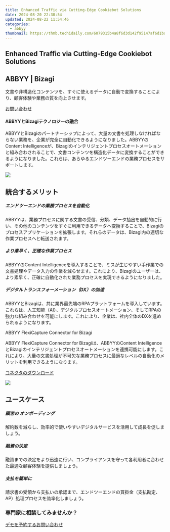 ```yaml
---
title: Enhanced Traffic via Cutting-Edge Cookiebot Solutions
date: 2024-08-20 22:30:54
updated: 2024-08-22 11:54:46
categories:
  - abbyy
thumbnail: https://thmb.techidaily.com/6079315b4a8f6d3d142f95147af6d1bac63be2253674b8368d017bb33131f4f4.jpg
---
```


## Enhanced Traffic via Cutting-Edge Cookiebot Solutions

## 

## ABBYY | Bizagi

文書や非構造化コンテンツを、すぐに使えるデータに自動で変換することにより、顧客体験や業務の質を向上させます。

[お問い合わせ](https://tools.techidaily.com/abbyy/products/)

#### ABBYYとBizagiテクノロジーの融合 

ABBYYとBizagiのパートナーシップによって、大量の文書を処理しなければならない業務を、企業が完全に自動化できるようになりました。ABBYYのContent Intelligenceが、Bizagiのインテリジェントプロセスオートメーションと組み合わされることで、文書コンテンツを構造化データに変換することができるようになりました。これらは、あらゆるエンドツーエンドの業務プロセスをサポートします。

![](https://content.abbyy.com/-/media/project/abbyy/abbyy/solutions/digital-onboarding/overview-image.jpg?h=716&iar=0&w=1272)

## 統合するメリット

##### エンドツーエンドの業務プロセスを自動化 

ABBYYは、業務プロセスに関する文書の受信、分類、データ抽出を自動的に行い、その他のコンテンツをすぐに利用できるデータへ変換することで、Bizagiのプロセスアプリケーションを拡張します。それらのデータは、Bizagi内の適切な作業プロセスへと転送されます。

##### より素早く、正確な作業プロセス

ABBYYのContent Intelligenceを導入することで、ミスが生じやすい手作業での文書処理やデータ入力の作業を減らせます。これにより、Bizagiのユーザーは、より素早く、正確に自動化された業務プロセスを実現できるようになりました。

##### デジタルトランスフォーメーション（DX）の加速 

ABBYYとBizagiは、共に業界最先端のRPAプラットフォームを導入しています。これらは、人工知能（AI）、デジタルプロセスオートメーション、そしてRPAの強力な組み合わせを可能にします。これにより、企業は、社内全体のDXを進められるようになります。

ABBYY FlexiCapture Connector for Bizagi 

ABBYY FlexiCapture Connector for Bizagiは、ABBYYのContent IntelligenceとBizagiのインテリジェントプロセスオートメーションを連携可能にします。これにより、大量の文書処理が不可欠な業務プロセスに最適なレベルの自動化のメリットを利用できるようになります。

[コネクタのダウンロード](https://tools.techidaily.com/abbyy/products/)

![](https://content.abbyy.com/-/media/feature/basecomponents/clients/bizagi.png?h=40&iar=0&w=120)

## ユースケース 

##### 顧客の オンボーディング 

解約数を減らし、効率的で使いやすいデジタルサービスを活用して成長を促しましょう。

##### 融資の決定

融資までの決定をより迅速に行い、コンプライアンスを守って各利用者に合わせた最適な顧客体験を提供しましょう。

##### 支払を簡単に 

請求書の受領から支払いの承認まで、エンドツーエンドの買掛金（支払勘定、AP）処理プロセスを効率化しましょう。

### 専門家に相談してみませんか？

[デモを予約する](https://tools.techidaily.com/abbyy/products/)[お問い合わせ](https://tools.techidaily.com/abbyy/products/)

<ins class="adsbygoogle"
     style="display:block"
     data-ad-format="autorelaxed"
     data-ad-client="ca-pub-7571918770474297"
     data-ad-slot="1223367746"></ins>



<ins class="adsbygoogle"
     style="display:block"
     data-ad-client="ca-pub-7571918770474297"
     data-ad-slot="8358498916"
     data-ad-format="auto"
     data-full-width-responsive="true"></ins>
